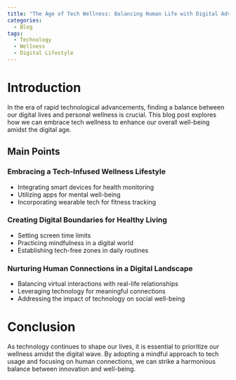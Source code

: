 ```yaml
---
title: "The Age of Tech Wellness: Balancing Human Life with Digital Advancements"
categories:
  - Blog
tags:
  - Technology
  - Wellness
  - Digital Lifestyle
---
```


# Introduction
In the era of rapid technological advancements, finding a balance between our digital lives and personal wellness is crucial. This blog post explores how we can embrace tech wellness to enhance our overall well-being amidst the digital age.

## Main Points
### Embracing a Tech-Infused Wellness Lifestyle
- Integrating smart devices for health monitoring
- Utilizing apps for mental well-being
- Incorporating wearable tech for fitness tracking

### Creating Digital Boundaries for Healthy Living
- Setting screen time limits
- Practicing mindfulness in a digital world
- Establishing tech-free zones in daily routines

### Nurturing Human Connections in a Digital Landscape
- Balancing virtual interactions with real-life relationships
- Leveraging technology for meaningful connections
- Addressing the impact of technology on social well-being

# Conclusion
As technology continues to shape our lives, it is essential to prioritize our wellness amidst the digital wave. By adopting a mindful approach to tech usage and focusing on human connections, we can strike a harmonious balance between innovation and well-being.
